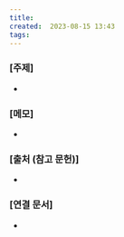 ```yaml
---
title: 
created:  2023-08-15 13:43
tags: 
---
```

### [주제]
- 

### [메모]
- 

### [출처 (참고 문헌)]
- 

### [연결 문서]
- 